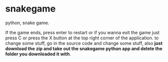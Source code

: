 # snakegame
python, snake game.

If the game ends, press enter to restart or if you wanna exit the game just press C or press the X button at the top right corner of the application.
to change some stuff, go in the source code and change some stuff, also **just download the zip and take out the snakegame python app and delete the folder you downloaded it with**.
